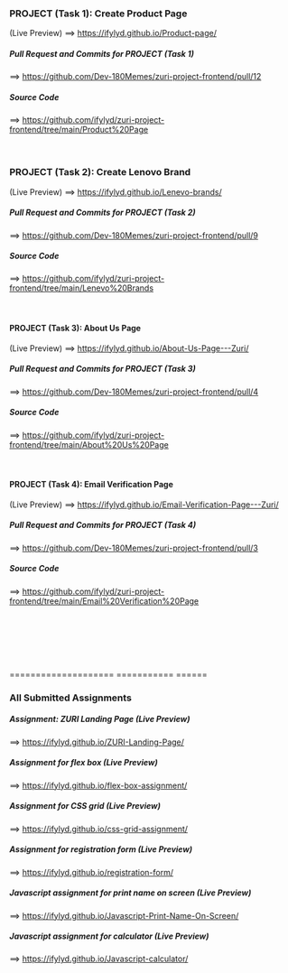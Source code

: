 ### PROJECT (Task 1): Create Product Page
(Live Preview) ==> https://ifylyd.github.io/Product-page/
<br>
##### Pull Request and Commits for PROJECT (Task 1)
==> https://github.com/Dev-180Memes/zuri-project-frontend/pull/12
<br>
##### Source Code
==> https://github.com/ifylyd/zuri-project-frontend/tree/main/Product%20Page
<br><br><br>

### PROJECT (Task 2): Create Lenovo Brand
(Live Preview) ==> https://ifylyd.github.io/Lenevo-brands/
<br>
##### Pull Request and Commits for PROJECT (Task 2)
==> https://github.com/Dev-180Memes/zuri-project-frontend/pull/9
<br>
##### Source Code
==> https://github.com/ifylyd/zuri-project-frontend/tree/main/Lenevo%20Brands
<br><br><br>

#### PROJECT (Task 3): About Us Page
(Live Preview) ==> https://ifylyd.github.io/About-Us-Page---Zuri/
<br>
##### Pull Request and Commits for PROJECT (Task 3)
==> https://github.com/Dev-180Memes/zuri-project-frontend/pull/4
<br>
##### Source Code
==> https://github.com/ifylyd/zuri-project-frontend/tree/main/About%20Us%20Page
<br><br><br>

#### PROJECT (Task 4): Email Verification Page
(Live Preview) ==> https://ifylyd.github.io/Email-Verification-Page---Zuri/
<br>
##### Pull Request and Commits for PROJECT (Task 4)
==> https://github.com/Dev-180Memes/zuri-project-frontend/pull/3
<br>
##### Source Code
==> https://github.com/ifylyd/zuri-project-frontend/tree/main/Email%20Verification%20Page

<br><br><br><br><br>


==================== =========== ======
### All Submitted Assignments

##### Assignment: ZURI Landing Page (Live Preview)
==> https://ifylyd.github.io/ZURI-Landing-Page/


##### Assignment for flex box (Live Preview)
==> https://ifylyd.github.io/flex-box-assignment/



##### Assignment for CSS grid (Live Preview)
==> https://ifylyd.github.io/css-grid-assignment/



##### Assignment for registration form (Live Preview)
==> https://ifylyd.github.io/registration-form/



##### Javascript assignment for print name on screen (Live Preview)
==> https://ifylyd.github.io/Javascript-Print-Name-On-Screen/



##### Javascript assignment for calculator (Live Preview)
==> https://ifylyd.github.io/Javascript-calculator/




<!--
**ifylyd/ifylyd** is a ✨ _special_ ✨ repository because its `README.md` (this file) appears on your GitHub profile.

Here are some ideas to get you started:

- 🔭 I’m currently working on ...
- 🌱 I’m currently learning ...
- 👯 I’m looking to collaborate on ...
- 🤔 I’m looking for help with ...
- 💬 Ask me about ...
- 📫 How to reach me: ...
- 😄 Pronouns: ...
- ⚡ Fun fact: ...
-->
